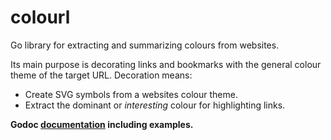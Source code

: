 # colourl

Go library for extracting and summarizing colours from websites. 

Its main purpose is decorating links and bookmarks with the general colour theme of the target URL.
Decoration means:

- Create SVG symbols from a websites colour theme.
- Extract the dominant or *interesting* colour for highlighting links.

**Godoc [documentation](https://godoc.org/github.com/nochso/colourl) including examples.**
